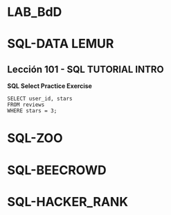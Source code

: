 # LAB_BdD

# SQL-DATA LEMUR

## Lección 101 - SQL TUTORIAL INTRO
**SQL Select Practice Exercise**
```
SELECT user_id, stars 
FROM reviews 
WHERE stars = 3;
```
# SQL-ZOO
# SQL-BEECROWD
# SQL-HACKER_RANK
